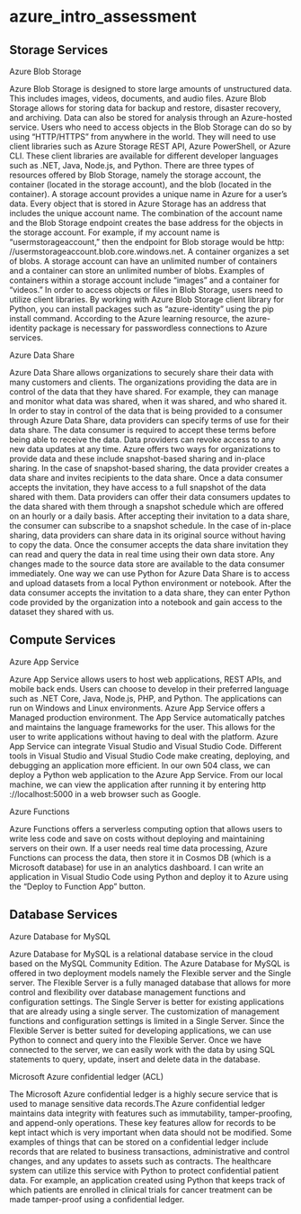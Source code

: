 # azure_intro_assessment

## Storage Services

Azure Blob Storage 

Azure Blob Storage is designed to store large amounts of unstructured data. This includes images, videos, documents, and audio files. Azure Blob Storage allows for storing data for backup and restore, disaster recovery, and archiving. Data can also be stored for analysis through an Azure-hosted service. Users who need to access objects in the Blob Storage can do so by using “HTTP/HTTPS” from anywhere in the world. They will need to use client libraries such as Azure Storage REST API, Azure PowerShell, or Azure CLI. These client libraries are available for different developer languages such as .NET, Java, Node.js, and Python. There are three types of resources offered by Blob Storage, namely the storage account, the container (located in the storage account), and the blob (located in the container). A storage account provides a unique name in Azure for a user’s data. Every object that is stored in Azure Storage has an address that includes the unique account name. The combination of the account name and the Blob Storage endpoint creates the base address for the objects in the storage account. For example, if my account name is “usermstorageaccount,” then the endpoint for Blob storage would be http: //usermstorageaccount.blob.core.windows.net. A container organizes a set of blobs. A storage account can have an unlimited number of containers and a container can store an unlimited number of blobs. Examples of containers within a storage account include “images” and a container for “videos.” In order to access objects or files in Blob Storage, users need to utilize client libraries. By working with Azure Blob Storage client library for Python, you can install packages such as “azure-identity” using the pip install command. According to the Azure learning resource,  the azure-identity package is necessary for passwordless connections to Azure services.

Azure Data Share 

Azure Data Share allows organizations to securely share their data with many customers and clients. The organizations providing the data are in control of the data that they have shared. For example, they can manage and monitor what data was shared, when it was shared, and who shared it. In order to stay in control of the data that is being provided to a consumer through Azure Data Share, data providers can specify terms of use for their data share. The data consumer is required to accept these terms before being able to receive the data. Data providers can revoke access to any new data updates at any time. Azure offers two ways for organizations to provide data and these include snapshot-based sharing and in-place sharing. In the case of snapshot-based sharing, the data provider creates a data share and invites recipients to the data share. Once a data consumer accepts the invitation, they have access to a full snapshot of the data shared with them. Data providers can offer their data consumers updates to the data shared with them through a snapshot schedule which are offered on an hourly or a daily basis. After accepting their invitation to a data share, the consumer can subscribe to a snapshot schedule. In the case of in-place sharing, data providers can share data in its original source without having to copy the data. Once the consumer accepts the data share invitation they can read and query the data in real time using their own data store. Any changes made to the source data store are available to the data consumer immediately. One way we can use Python for Azure Data Share is to access and upload datasets from a local Python environment or notebook. After the data consumer accepts the invitation to a data share, they can enter Python code provided by the organization into a notebook and gain access to the dataset they shared with us. 


## Compute Services

Azure App Service 

Azure App Service allows users to host web applications, REST APIs, and mobile back ends. Users can choose to develop in their preferred language such as .NET Core, Java, Node.js, PHP, and Python. The applications can run on Windows and Linux environments. Azure App Service offers a Managed production environment. The App Service automatically patches and maintains the language frameworks for the user. This allows for the user to write applications without having to deal with the platform. Azure App Service can integrate Visual Studio and Visual Studio Code. Different tools in Visual Studio and Visual Studio Code make creating, deploying, and debugging an application more efficient. In our own 504 class, we can deploy a Python web application to the Azure App Service. From our local machine, we can view the application after running it by entering http ://localhost:5000 in a web browser such as Google. 

Azure Functions 

Azure Functions offers a serverless computing option that allows users to write less code and save on costs without deploying and maintaining servers on their own. If a user needs real time data processing, Azure Functions can process the data, then store it in Cosmos DB (which is a Microsoft database) for use in an analytics dashboard. I can write an application in Visual Studio Code using Python and deploy it to Azure using the “Deploy to Function App” button. 

## Database Services 

Azure Database for MySQL

Azure Database for MySQL is a relational database service in the cloud based on the MySQL Community Edition. The Azure Database for MySQL is offered in two deployment models namely the Flexible server and the Single server. The Flexible Server is a fully managed database that allows for more control and flexibility over database management functions and configuration settings. The Single Server is better for existing applications that are already using a single server. The customization of management functions and configuration settings is limited in a Single Server. Since the Flexible Server is better suited for developing applications, we can use Python to connect and query into the Flexible Server. Once we have connected to the server, we can easily work with the data by using SQL statements to query, update, insert and delete data in the database. 

Microsoft Azure confidential ledger (ACL)

The Microsoft Azure confidential ledger is a highly secure service that is used to manage sensitive data records.The Azure confidential ledger maintains data integrity with features such as immutability, tamper-proofing, and append-only operations. These key features allow for records to be kept intact which is very important when data should not be modified. Some examples of things that can be stored on a confidential ledger include records that are related to business transactions, administrative and control changes, and any updates to assets such as contracts. The healthcare system can utilize this service with Python to protect confidential patient data. For example, an application created using Python that keeps track of which patients are enrolled in clinical trials for cancer treatment can be made tamper-proof using a confidential ledger. 
